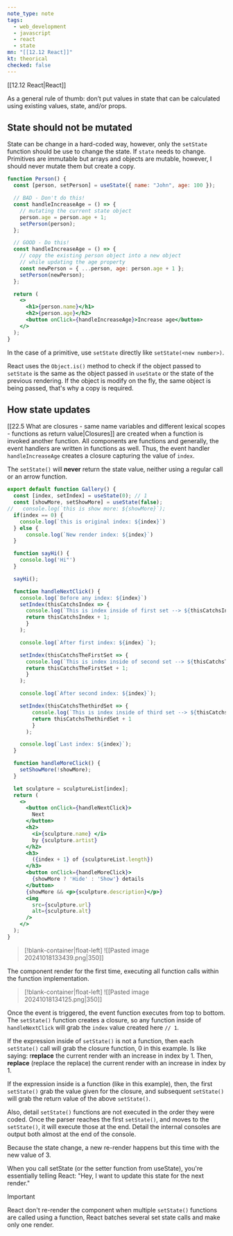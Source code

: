 ```yaml
---
note_type: note
tags:
  - web_development
  - javascript
  - react
  - state
mn: "[[12.12 React]]"
kt: theorical
checked: false
---
```

[[12.12 React|React]]

As a general rule of thumb: don’t put values in state that can be calculated using existing values, state, and/or props.

## State should not be mutated
State can be change in a hard-coded way, however, only the `setState` function should be use to change the state. If `state` needs to change. Primitives are immutable but arrays and objects are mutable, however, I should never mutate them but create a copy.

```jsx
function Person() {
  const [person, setPerson] = useState({ name: "John", age: 100 });

  // BAD - Don't do this!
  const handleIncreaseAge = () => {
    // mutating the current state object
    person.age = person.age + 1;
    setPerson(person);
  };

  // GOOD - Do this!
  const handleIncreaseAge = () => {
    // copy the existing person object into a new object
    // while updating the age property
    const newPerson = { ...person, age: person.age + 1 };
    setPerson(newPerson);
  };

  return (
    <>
      <h1>{person.name}</h1>
      <h2>{person.age}</h2>
      <button onClick={handleIncreaseAge}>Increase age</button>
    </>
  );
}
```

In the case of a primitive, use `setState` directly like `setState(<new number>)`. 

React uses the `Object.is()` method to check if the object passed to `setState` is the same as the object passed in `useState` or the state of the previous rendering. If the object is modify on the fly, the same object is being passed, that's why a copy is required. 

## How state updates
[[22.5 What are closures - same name variables and different lexical scopes - functions as return value|Closures]] are created when a function is invoked another function. All components are functions and generally, the event handlers are written in functions as well. Thus, the event handler `handleIncreaseAge` creates a closure capturing the value of `index`.

The `setState()` will **never** return the state value, neither using a regular call or an arrow function. 

```jsx
export default function Gallery() {
  const [index, setIndex] = useState(0); // 1
  const [showMore, setShowMore] = useState(false);
//   console.log(`this is show more: ${showMore}`);
  if(index == 0) {
    console.log(`this is original index: ${index}`)
  } else {
      console.log(`New render index: ${index}`)
  }

  function sayHi() {
    console.log('Hi"')
  }

  sayHi();

  function handleNextClick() {
    console.log(`Before any index: ${index}`)
    setIndex(thisCatchsIndex => {
      console.log(`This is index inside of first set --> ${thisCatchsIndex}`);
      return thisCatchsIndex + 1;
      }
    );

    console.log(`After first index: ${index} `);

    setIndex(thisCatchsTheFirstSet => {
      console.log(`This is index inside of second set --> ${thisCatchsTheFirstSet}`);
      return thisCatchsTheFirstSet + 1;
      }
    );

    console.log(`After second index: ${index}`);

    setIndex(thisCatchsThethirdSet => {
        console.log(`This is index inside of third set --> ${thisCatchsThethirdSet}`);
        return thisCatchsThethirdSet + 1
        }
      );

    console.log(`Last index: ${index}`);
  }

  function handleMoreClick() {
    setShowMore(!showMore);
  }

  let sculpture = sculptureList[index];
  return (
    <>
      <button onClick={handleNextClick}>
        Next
      </button>
      <h2>
        <i>{sculpture.name} </i> 
        by {sculpture.artist}
      </h2>
      <h3>  
        ({index + 1} of {sculptureList.length})
      </h3>
      <button onClick={handleMoreClick}>
        {showMore ? 'Hide' : 'Show'} details
      </button>
      {showMore && <p>{sculpture.description}</p>}
      <img 
        src={sculpture.url} 
        alt={sculpture.alt}
      />
    </>
  );
}
```

>[!blank-container|float-left]
![[Pasted image 20241018133439.png|350]]

The component render for the first time, executing all function calls within the function implementation. 






>[!blank-container|float-left]
![[Pasted image 20241018134125.png|350]]

Once the event is triggered, the event function executes from top to bottom. The `setState()` function creates a closure, so any function inside of `handleNextClick` will grab the `index` value created here `// 1`.

If the expression inside of `setState()` is not a function, then each `setState()` call will grab the closure function, 0 in this example. Is like saying: r**replace** the current render with an increase in index by 1. Then, **replace** (replace the replace) the current render with an increase in index by 1.

If the expression inside is a function (like in this example), then, the first `setState()` grab the value given for the closure, and subsequent `setState()` will grab the return value of the above `setState()`. 

Also, detail `setState()` functions are not executed in the order they were coded. Once the parser reaches the first `setState()`, and moves to the `setState()`, it will execute those at the end. Detail the internal consoles are output both almost at the end of the console.

Because the state change, a new re-render happens but this time with the new value of 3. 

When you call setState (or the setter function from useState), you're essentially telling React: "Hey, I want to update this state for the next render."

>[!important]
>React don't re-render the component when multiple `setState()` functions are called using a function, React batches several set state calls and make only one render. 